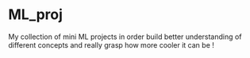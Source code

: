 # ML_proj
My collection of mini ML projects in order build better understanding of different concepts and really grasp how more cooler it can be !
